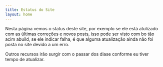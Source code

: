 ```yaml
---
title: Estatus do Site
layout: home
---
```

Nesta página vemos o status deste site, por exemplo se ele está atulizado com as últimas correções e novos posts, isso pode ser visto com bo tão acim abuild, se ele indicar falha, é que alguma atualização ainda não foi posta no site devido a um erro.


Outros recursos irão surgir com o passar dos diase conforme eu tiver tempo de atualizar.

